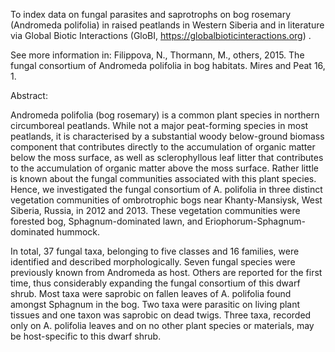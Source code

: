 To index data on fungal parasites and saprotrophs on bog rosemary (Andromeda polifolia) in raised peatlands in Western Siberia and in literature via Global Biotic Interactions (GloBI, https://globalbioticinteractions.org) .

See more information in: Filippova, N., Thormann, M., others, 2015. The fungal consortium of Andromeda polifolia in bog habitats. Mires and Peat 16, 1.

Abstract:

Andromeda polifolia (bog rosemary) is a common plant species in northern circumboreal peatlands. While not a major peat-forming species in most peatlands, it is characterised by a substantial woody below-ground biomass component that contributes directly to the accumulation of organic matter below the moss surface, as well as sclerophyllous leaf litter that contributes to the accumulation of organic matter above the moss surface. Rather little is known about the fungal communities associated with this plant species. Hence, we investigated the fungal consortium of A. polifolia in three distinct vegetation communities of ombrotrophic bogs near Khanty-Mansiysk, West Siberia, Russia, in 2012 and 2013. These vegetation communities were forested bog, Sphagnum-dominated lawn, and Eriophorum-Sphagnum-dominated hummock.

In total, 37 fungal taxa, belonging to five classes and 16 families, were identified and described morphologically. Seven fungal species were previously known from Andromeda as host. Others are reported for the first time, thus considerably expanding the fungal consortium of this dwarf shrub. Most taxa were saprobic on fallen leaves of A. polifolia found amongst Sphagnum in the bog. Two taxa were parasitic on living plant tissues and one taxon was saprobic on dead twigs. Three taxa, recorded only on A. polifolia leaves and on no other plant species or materials, may be host-specific to this dwarf shrub.

